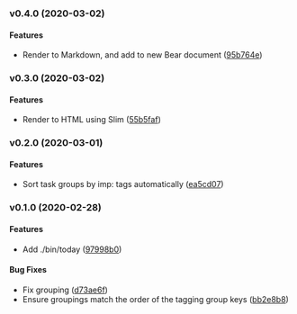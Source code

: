 <a name="v0.4.0"></a>
### v0.4.0 (2020-03-02)


#### Features

* Render to Markdown, and add to new Bear document	 ([95b764e](/../../commit/95b764e))


<a name="v0.3.0"></a>
### v0.3.0 (2020-03-02)


#### Features

* Render to HTML using Slim	 ([55b5faf](/../../commit/55b5faf))


<a name="v0.2.0"></a>
### v0.2.0 (2020-03-01)


#### Features

* Sort task groups by imp: tags automatically	 ([ea5cd07](/../../commit/ea5cd07))


<a name="v0.1.0"></a>
### v0.1.0 (2020-02-28)


#### Features

* Add ./bin/today	 ([97998b0](/../../commit/97998b0))


#### Bug Fixes

* Fix grouping	 ([d73ae6f](/../../commit/d73ae6f))
* Ensure groupings match the order of the tagging group keys	 ([bb2e8b8](/../../commit/bb2e8b8))


